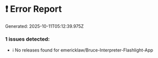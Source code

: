 # ❗ Error Report

Generated: 2025-10-11T05:12:39.975Z

### 1 issues detected:
- ℹ️  No releases found for emericklaw/Bruce-Interpreter-Flashlight-App
